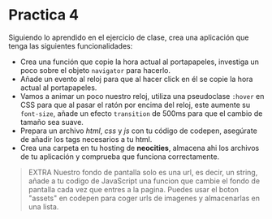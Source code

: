 # Practica 4

Siguiendo lo aprendido en el ejercicio de clase, crea una aplicación que tenga las siguientes funcionalidades:

- Crea una función que copie la hora actual al portapapeles, investiga un poco sobre el objeto `navigator` para hacerlo.
- Añade un evento al reloj para que al hacer click en él se copie la hora actual al portapapeles.
- Vamos a animar un poco nuestro reloj, utiliza una pseudoclase `:hover` en CSS para que al pasar el ratón por encima del reloj, este aumente su `font-size`, añade un efecto `transition` de 500ms para que el cambio de tamaño sea suave.
- Prepara un archivo *html*, *css* y *js* con tu código de codepen, asegúrate de añadir los tags necesarios a tu html.
- Crea una carpeta en tu hosting de **neocities**, almacena ahi los archivos de tu aplicación y comprueba que funciona correctamente.
  
> EXTRA Nuestro fondo de pantalla solo es una url, es decir, un string, añade a tu codigo de JavaScript una funcion que cambie el fondo de pantalla cada vez que entres a la pagina. Puedes usar el boton "assets" en codepen para coger urls de imagenes y almacenarlas en una lista.